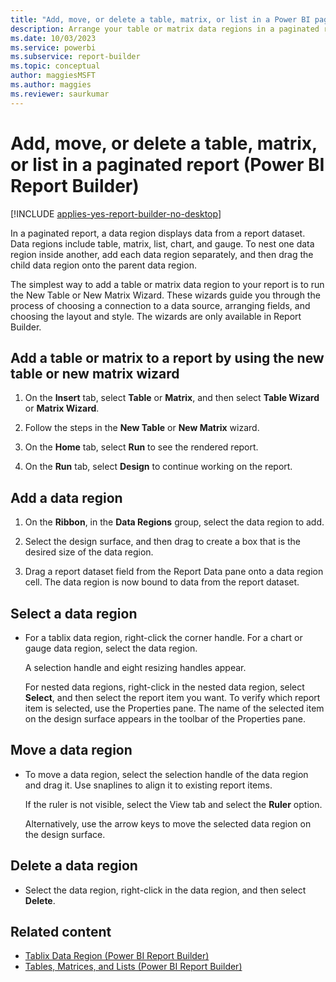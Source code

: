 ```yaml
---
title: "Add, move, or delete a table, matrix, or list in a Power BI paginated report | Microsoft Docs"
description: Arrange your table or matrix data regions in a paginated report by using the New Table Wizard or New Matrix Wizard in Power BI Report Builder. 
ms.date: 10/03/2023
ms.service: powerbi
ms.subservice: report-builder
ms.topic: conceptual
author: maggiesMSFT
ms.author: maggies
ms.reviewer: saurkumar
---
```

# Add, move, or delete a table, matrix, or list in a paginated report (Power BI Report Builder)

[!INCLUDE [applies-yes-report-builder-no-desktop](../../includes/applies-yes-report-builder-no-desktop.md)]

  In a paginated report, a data region displays data from a report dataset. Data regions include table, matrix, list, chart, and gauge. To nest one data region inside another, add each data region separately, and then drag the child data region onto the parent data region.  
  
 The simplest way to add a table or matrix data region to your report is to run the New Table or New Matrix Wizard. These wizards guide you through the process of choosing a connection to a data source, arranging fields, and choosing the layout and style. The wizards are only available in Report Builder.  
  
## Add a table or matrix to a report by using the new table or new matrix wizard  
  
1.  On the **Insert** tab, select **Table** or **Matrix**, and then select **Table Wizard** or **Matrix Wizard**.  
  
2.  Follow the steps in the **New Table** or **New Matrix** wizard.  
  
3.  On the **Home** tab, select **Run** to see the rendered report.  
  
4.  On the **Run** tab, select **Design** to continue working on the report.  
  
## Add a data region  
  
1.  On the **Ribbon**, in the **Data Regions** group, select the data region to add.  
  
2.  Select the design surface, and then drag to create a box that is the desired size of the data region.  
  
3.  Drag a report dataset field from the Report Data pane onto a data region cell. The data region is now bound to data from the report dataset.  
  
## Select a data region  
  
-   For a tablix data region, right-click the corner handle. For a chart or gauge data region, select the data region.  
  
     A selection handle and eight resizing handles appear.  
  
     For nested data regions, right-click in the nested data region, select **Select**, and then select the report item you want. To verify which report item is selected, use the Properties pane. The name of the selected item on the design surface appears in the toolbar of the Properties pane.  
  
## Move a data region  
  
-   To move a data region, select the selection handle of the data region and drag it. Use snaplines to align it to existing report items.  
  
     If the ruler is not visible, select the View tab and select the **Ruler** option.  
  
     Alternatively, use the arrow keys to move the selected data region on the design surface.  
  
## Delete a data region  
  
-   Select the data region, right-click in the data region, and then select **Delete**.  
  
## Related content

- [Tablix Data Region &#40;Power BI Report Builder&#41;](../../paginated-reports/report-design/render-data-regions-report-builder-service.md) 
- [Tables, Matrices, and Lists &#40;Power BI Report Builder&#41;](../../paginated-reports/report-builder-tables-matrices-lists.md) 
  
  
